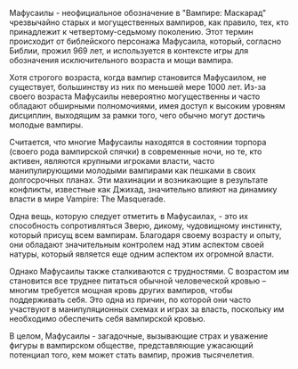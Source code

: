 Мафусаилы - неофициальное обозначение в "Вампире: Маскарад" чрезвычайно старых и могущественных вампиров, как правило, тех, кто принадлежит к четвертому-седьмому поколению. Этот термин происходит от библейского персонажа Мафусаила, который, согласно Библии, прожил 969 лет, и используется в контексте игры для обозначения исключительного возраста и мощи вампира.

Хотя строгого возраста, когда вампир становится Мафусаилом, не существует, большинству из них по меньшей мере 1000 лет. Из-за своего возраста Мафусаилы невероятно могущественны и часто обладают обширными полномочиями, имея доступ к высоким уровням дисциплин, выходящим за рамки того, чего обычно могут достичь молодые вампиры.

Считается, что многие Мафусаилы находятся в состоянии торпора (своего рода вампирской спячки) в современные ночи, но те, кто активен, являются крупными игроками власти, часто манипулирующими молодыми вампирами как пешками в своих долгосрочных планах. Эти махинации и возникающие в результате конфликты, известные как Джихад, значительно влияют на динамику власти в мире Vampire: The Masquerade.

Одна вещь, которую следует отметить в Мафусаилах, - это их способность сопротивляться Зверю, дикому, чудовищному инстинкту, который присущ всем вампирам. Благодаря своему возрасту и опыту, они обладают значительным контролем над этим аспектом своей натуры, который является еще одним аспектом их огромной власти.

Однако Мафусаилы также сталкиваются с трудностями. С возрастом им становится все труднее питаться обычной человеческой кровью – многим требуется мощная кровь других вампиров, чтобы поддерживать себя. Это одна из причин, по которой они часто участвуют в манипуляционных схемах и играх за власть, поскольку им необходимо обеспечить себя вампирской кровью.

В целом, Мафусаилы - загадочные, вызывающие страх и уважение фигуры в вампирском обществе, представляющие ужасающий потенциал того, кем может стать вампир, прожив тысячелетия.